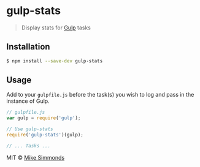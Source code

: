 # gulp-stats

> Display stats for [Gulp](http://gulpjs.com) tasks

## Installation

```sh
$ npm install --save-dev gulp-stats
```

## Usage

Add to your `gulpfile.js` before the task(s) you wish to log and pass in the instance of Gulp.

```js
// gulpfile.js
var gulp = require('gulp');

// Use gulp-stats
require('gulp-stats')(gulp);

// ... Tasks ...
```

MIT © [Mike Simmonds](http://simmo.me)
